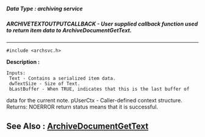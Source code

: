 ##### Data Type : archiving service
##### ARCHIVETEXTOUTPUTCALLBACK - User supplied callback function used to return item data to ArchiveDocumentGetText.
---
```
#include <archsvc.h>
```
**Description :**

	Inputs:
	 Text - Contains a serialized item data.
	 dwTextSize - Size of Text. 
	 bLastBuffer - When TRUE, indicates that this is the last buffer of 
data for the current note.
	 pUserCtx - Caller-defined context structure.  
	Returns:
	 NOERROR return status means that it is successful.

**See Also :**
[ArchiveDocumentGetText](/domino-c-api-docs/reference/Func/ArchiveDocumentGetText)
---
